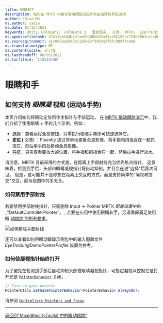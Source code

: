 ```yaml
---
title: 眼睛和手
description: 如何在 MRTK 中结合使用眼部定位作为主指针和手部运动
author: CDiaz-MS
ms.author: cadia
ms.date: 01/12/2021
keywords: Unity，HoloLens， HoloLens 2， 混合现实， 开发， MRTK， EyeTracking，
ms.openlocfilehash: 37411eb344b4efae03a00bb06a31ce56182cc724d96b2cdcc008f10a66d56011
ms.sourcegitcommit: a1c086aa83d381129e62f9d8942f0fc889ffcab0
ms.translationtype: MT
ms.contentlocale: zh-CN
ms.lasthandoff: 08/05/2021
ms.locfileid: "115224746"
---
```

# <a name="eyes-and-hands"></a>眼睛和手

## <a name="how-to-support-_look--hand-motions_-eye-gaze--hand-gestures"></a>如何支持 _眼睛凝_ 视和 (运动&手势) 

本页介绍如何将眼动定位用作主指针与手部运动。
在 [MRTK 眼动跟踪演示](../../example-scenes/eye-tracking-examples-overview.md)中，我们介绍了使用眼睛 + 手的几个示例，例如：

- [选择](eye-tracking-target-selection.md)：查看远程全息按钮，只需执行收缩手势即可快速选择它。
- **定位 (** 文章) ：Fluently 通过简单地查看全息影像，将手指和拇指合在一起抓取它，然后用手四处移动全息影像。
- [导航](eye-tracking-navigation.md)：只需查看要放大的位置，将手指和拇指合在一起，然后拉手进行放大。

请注意，MRTK 目前采用的方式是，在距离上手部射线充当优先焦点指针。
这意味着，检测到手后，头部和眼睛凝视指针将自动抑制，并且会在说"选择"后再次可见。
但是，这可能并不是你想在距离上交互的方式，而是支持简单的"凝视和提交"交互，而与视图中的手无关。

### <a name="how-to-disable-the-hand-ray"></a>如何禁用手部射线

若要禁用手部射线指针，只需删除 Input -> Pointer MRTK _配置设置中的__"DefaultControllerPointer"。_
若要在应用中使用眼睛和手，另请确保满足使用眼 [动跟踪 的所有要求](eye-tracking-basic-setup.md)。

![如何移除手部射线](../../images/eye-tracking/mrtk_setup_removehandray.jpg)

还可以查看如何将眼动跟踪示例包中的输入配置文件 _EyeTrackingDemoPointerProfile_ 设置为参考。

### <a name="how-to-keep-gaze-pointer-always-on"></a>如何使凝视指针始终打开

为了避免在检测到手部后自动抑制头部或眼睛凝视指针，可指定凝视以控制它是打开还是 [`PointerBehavior`](xref:Microsoft.MixedReality.Toolkit.Input.PointerBehavior) 关闭。

```c#
// Turn on gaze pointer
PointerUtils.SetGazePointerBehavior(PointerBehavior.AlwaysOn);
```

请参阅 [`Controllers Pointers and Focus`](../../../architecture/controllers-pointers-and-focus.md)

---
[返回到"MixedRealityToolkit 中的眼动跟踪"](eye-tracking-main.md)
